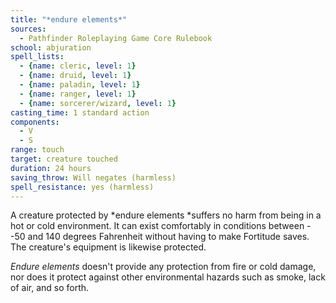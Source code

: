```yaml
---
title: "*endure elements*"
sources:
  - Pathfinder Roleplaying Game Core Rulebook
school: abjuration
spell_lists:
  - {name: cleric, level: 1}
  - {name: druid, level: 1}
  - {name: paladin, level: 1}
  - {name: ranger, level: 1}
  - {name: sorcerer/wizard, level: 1}
casting_time: 1 standard action
components:
  - V
  - S
range: touch
target: creature touched
duration: 24 hours
saving_throw: Will negates (harmless)
spell_resistance: yes (harmless)
---
```


A creature protected by *endure elements *suffers no harm from being in a hot or cold environment. It can exist comfortably in conditions between --50 and 140 degrees Fahrenheit without having to make Fortitude saves. The creature's equipment is likewise protected.

*Endure elements* doesn't provide any protection from fire or cold damage, nor does it protect against other environmental hazards such as smoke, lack of air, and so forth.

